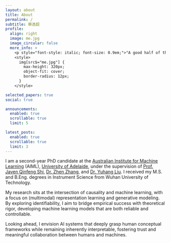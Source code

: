 ```yaml
---
layout: about
title: About
permalink: /
subtitle: 蔡逸超
profile:
  align: right
  image: me.jpg
  image_circular: false
  more_info: >
    <p style="font-style: italic; font-size: 0.9em;">"A good half of the art of living is resilience." — Alain de Botton</p>
    <style>
      img[src$="me.jpg"] {
        max-height: 320px;
        object-fit: cover;
        border-radius: 12px;
      }
    </style>

selected_papers: true
social: true

announcements:
  enabled: true
  scrollable: true
  limit: 5

latest_posts:
  enabled: true
  scrollable: true
  limit: 3
---
```


I am a second-year PhD candidate at the <a href="https://www.adelaide.edu.au/aiml" target="_blank">Australian Institute for Machine Learning</a> (AIML), <a href="https://www.adelaide.edu.au/" target="_blank">University of Adelaide</a>, under the supervision of <a href="https://cs.adelaide.edu.au/~javen/" target="_blank">Prof. Javen Qinfeng Shi</a>, <a href="https://zzhang.org/" target="_blank">Dr. Zhen Zhang</a>, and <a href="https://sites.google.com/view/yuhangliu/homepage" target="_blank">Dr. Yuhang Liu</a>. I received my M.S. and B.Eng. degrees in Instrument Science from Wuhan University of Technology.

My research sits at the intersection of causality and machine learning, with a focus on (multimodal) representation learning and generative modeling. By exploring identifiability, I aim to bridge empirical success with theoretical rigor, developing machine learning models that are both reliable and controllable.

Looking ahead, I envision AI systems that deeply grasp human conceptual frameworks while remaining inherently interpretable, fostering trust and meaningful collaboration between humans and machines.
